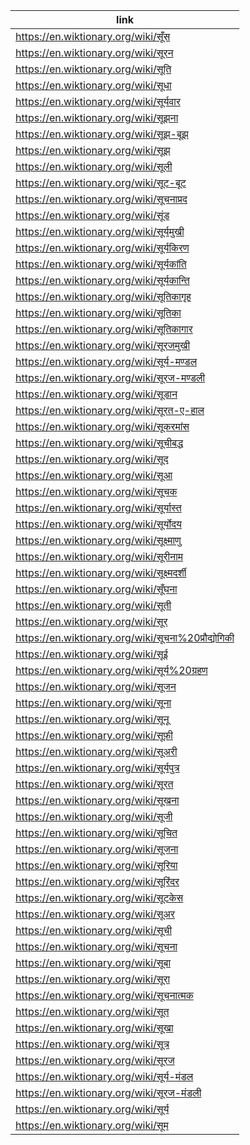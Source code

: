 |link|
|----|
|https://en.wiktionary.org/wiki/सूँस|
|https://en.wiktionary.org/wiki/सूरन|
|https://en.wiktionary.org/wiki/सूति|
|https://en.wiktionary.org/wiki/सूधा|
|https://en.wiktionary.org/wiki/सूर्यवार|
|https://en.wiktionary.org/wiki/सूझना|
|https://en.wiktionary.org/wiki/सूझ-बूझ|
|https://en.wiktionary.org/wiki/सूझ|
|https://en.wiktionary.org/wiki/सूली|
|https://en.wiktionary.org/wiki/सूट-बूट|
|https://en.wiktionary.org/wiki/सूचनाप्रद|
|https://en.wiktionary.org/wiki/सूंड|
|https://en.wiktionary.org/wiki/सूर्यमुखी|
|https://en.wiktionary.org/wiki/सूर्यकिरण|
|https://en.wiktionary.org/wiki/सूर्यकांति|
|https://en.wiktionary.org/wiki/सूर्यकान्ति|
|https://en.wiktionary.org/wiki/सूतिकागृह|
|https://en.wiktionary.org/wiki/सूतिका|
|https://en.wiktionary.org/wiki/सूतिकागार|
|https://en.wiktionary.org/wiki/सूरजमुखी|
|https://en.wiktionary.org/wiki/सूर्य-मण्डल|
|https://en.wiktionary.org/wiki/सूरज-मण्डली|
|https://en.wiktionary.org/wiki/सूडान|
|https://en.wiktionary.org/wiki/सूरत-ए-हाल|
|https://en.wiktionary.org/wiki/सूकरमांस|
|https://en.wiktionary.org/wiki/सूचीबद्ध|
|https://en.wiktionary.org/wiki/सूद|
|https://en.wiktionary.org/wiki/सूआ|
|https://en.wiktionary.org/wiki/सूचक|
|https://en.wiktionary.org/wiki/सूर्यास्त|
|https://en.wiktionary.org/wiki/सूर्योदय|
|https://en.wiktionary.org/wiki/सूक्ष्माणु|
|https://en.wiktionary.org/wiki/सूरीनाम|
|https://en.wiktionary.org/wiki/सूक्ष्मदर्शी|
|https://en.wiktionary.org/wiki/सूँघना|
|https://en.wiktionary.org/wiki/सूती|
|https://en.wiktionary.org/wiki/सूर|
|https://en.wiktionary.org/wiki/सूचना%20प्रौद्योगिकी|
|https://en.wiktionary.org/wiki/सूई|
|https://en.wiktionary.org/wiki/सूर्य%20ग्रहण|
|https://en.wiktionary.org/wiki/सूजन|
|https://en.wiktionary.org/wiki/सूना|
|https://en.wiktionary.org/wiki/सूनू|
|https://en.wiktionary.org/wiki/सूफ़ी|
|https://en.wiktionary.org/wiki/सूअरी|
|https://en.wiktionary.org/wiki/सूर्यपुत्र|
|https://en.wiktionary.org/wiki/सूरत|
|https://en.wiktionary.org/wiki/सूखना|
|https://en.wiktionary.org/wiki/सूजी|
|https://en.wiktionary.org/wiki/सूचित|
|https://en.wiktionary.org/wiki/सूजना|
|https://en.wiktionary.org/wiki/सूरिया|
|https://en.wiktionary.org/wiki/सूरिंदर|
|https://en.wiktionary.org/wiki/सूटकेस|
|https://en.wiktionary.org/wiki/सूअर|
|https://en.wiktionary.org/wiki/सूची|
|https://en.wiktionary.org/wiki/सूचना|
|https://en.wiktionary.org/wiki/सूबा|
|https://en.wiktionary.org/wiki/सूरा|
|https://en.wiktionary.org/wiki/सूचनात्मक|
|https://en.wiktionary.org/wiki/सूत|
|https://en.wiktionary.org/wiki/सूखा|
|https://en.wiktionary.org/wiki/सूत्र|
|https://en.wiktionary.org/wiki/सूरज|
|https://en.wiktionary.org/wiki/सूर्य-मंडल|
|https://en.wiktionary.org/wiki/सूरज-मंडली|
|https://en.wiktionary.org/wiki/सूर्य|
|https://en.wiktionary.org/wiki/सूम|
